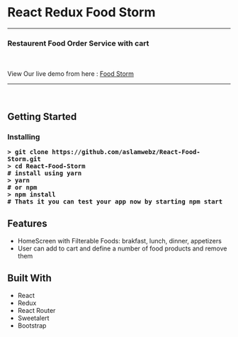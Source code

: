 <h1>React Redux Food Storm</h1>
<hr />
<h3>Restaurent Food Order Service with cart</h3>
<br />
<br />
View Our live demo from here :  <a href="https://aslamwebz.github.io/React-Food-Storm/">Food Storm</a>
<hr />
<br />
<h2>Getting Started</>
<br />
<h3>Installing</>
<br />

```
> git clone https://github.com/aslamwebz/React-Food-Storm.git
> cd React-Food-Storm
# install using yarn
> yarn
# or npm
> npm install
# Thats it you can test your app now by starting npm start
```

## Features

- HomeScreen with Filterable Foods: brakfast, lunch, dinner, appetizers
- User can add to cart and define a number of food products and remove them

## Built With

- React 
- Redux
- React Router
- Sweetalert
- Bootstrap

